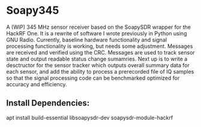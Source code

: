 # Soapy345
A (WIP) 345 MHz sensor receiver based on the SoapySDR wrapper for the HackRF One. It is a rewrite of software I wrote previously in Python using GNU Radio.
Currently, baseline hardware functionality and signal processing functionality is working, but needs some adjustment. Messages are received and verified using the CRC. Messages are used to track sensor state and output readable status change sumamries.
Next up is to write a desctructor for the sensor tracker which outputs overall summary data for each sensor, and add the ability to process a prerecorded file of IQ samples so that the signal processing code can be benchmarked optimized for accuracy and efficiency.

## Install Dependencies:
apt install build-essential libsoapysdr-dev soapysdr-module-hackrf
